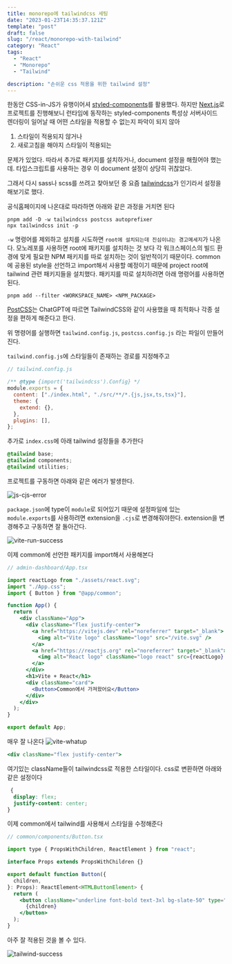 ```yaml
---
title: monorepo에 tailwindcss 세팅
date: "2023-01-23T14:35:37.121Z"
template: "post"
draft: false
slug: "/react/monorepo-with-tailwind"
category: "React"
tags:
  - "React"
  - "Monorepo"
  - "Tailwind"

description: "손쉬운 css 적용을 위한 tailwind 설정"
---
```


한동안 CSS-in-JS가 유행이어셔 [styled-components](https://styled-components.com/)를 활용했다. 하지만 [Next.js](https://nextjs.org/)로 프로젝트를 진행해보니 런타임에 동작하는 styled-components 특성상 서버사이드 렌더링이 일어날 때 어떤 스타일을 적용할 수 없는지 파악이 되지 않아

1. 스타일이 적용되지 않거나
2. 새로고침을 해야지 스타일이 적용되는

문제가 있었다. 따라서 추가로 패키지를 설치하거나, document 설정을 해줬어야 했는데. 타입스크립트를 사용하는 경우 이 document 설정이 상당히 귀찮았다.

그래서 다시 sass나 scss를 쓰려고 찾아보던 중 요즘 [tailwindcss](https://tailwindcss.com/)가 인기라서 설정을 해보기로 했다.

공식홈페이지에 나온대로 따라하면 아래와 같은 과정을 거치면 된다

```npm
pnpm add -D -w tailwindcss postcss autoprefixer
npx tailwindcss init -p
```

`-w` 명령어를 제외하고 설치를 시도하면 `root에 설치되는데 진심이냐는 경고메세지`가 나온다. 모노레포를 사용하면 root에 패키지를 설치하는 것 보다 각 워크스페이스의 빌드 환경에 맞게 필요한 NPM 패키지를 따로 설치하는 것이 일반적이기 때문이다. common에 공용된 style을 선언하고 import해서 사용할 예정이기 때문에 project root에 tailwind 관련 패키지들을 설치했다. 패키지를 따로 설치하려면 아래 명령어를 사용하면 된다.

```npm
pnpm add --filter <WORKSPACE_NAME> <NPM_PACKAGE>
```

[PostCSS](https://postcss.org/)는 ChatGPT에 따르면 TailwindCSS와 같이 사용했을 때 최적화나 각종 설정을 편하게 해준다고 한다.

위 명령어를 실행하면 `tailwind.config.js`, `postcss.config.js` 라는 파일이 만들어진다.

`tailwind.config.js`에 스타일들이 존재하는 경로를 지정해주고

```javascript
// tailwind.config.js

/** @type {import('tailwindcss').Config} */
module.exports = {
  content: ["./index.html", "./src/**/*.{js,jsx,ts,tsx}"],
  theme: {
    extend: {},
  },
  plugins: [],
};
```

추가로 `index.css`에 아래 tailwind 설정들을 추가한다

```css
@tailwind base;
@tailwind components;
@tailwind utilities;
```

프로젝트를 구동하면 아래와 같은 에러가 발생한다.

![js-cjs-error](https://i.imgur.com/ad4tWQN.png)

`package.json`에 type이 `module`로 되어있기 때문에 설정파일에 있는 `module.exports`를 사용하려면 extension을 `.cjs`로 변경해줘야한다. extension을 변경해주고 구동하면 잘 돌아간다.

![vite-run-success](https://i.imgur.com/ZYD2O1J.png)

이제 common에 선언한 패키지를 import해서 사용해본다

```jsx
// admin-dashboard/App.tsx

import reactLogo from "./assets/react.svg";
import "./App.css";
import { Button } from "@app/common";

function App() {
  return (
    <div className="App">
      <div className="flex justify-center">
        <a href="https://vitejs.dev" rel="noreferrer" target="_blank">
          <img alt="Vite logo" className="logo" src="/vite.svg" />
        </a>
        <a href="https://reactjs.org" rel="noreferrer" target="_blank">
          <img alt="React logo" className="logo react" src={reactLogo} />
        </a>
      </div>
      <h1>Vite + React</h1>
      <div className="card">
        <Button>Common에서 가져왔어요</Button>
      </div>
    </div>
  );
}

export default App;
```

매우 잘 나온다
![vite-whatup](https://i.imgur.com/92WDrsG.png)

```jsx
<div className="flex justify-center">
```

여기있는 className들이 tailwindcss로 적용한 스타일이다. css로 변환하면 아래와 같은 설정이다

```css
 {
  display: flex;
  justify-content: center;
}
```

이제 common에서 tailwind를 사용해서 스타일을 수정해준다

```jsx
// common/components/Button.tsx

import type { PropsWithChildren, ReactElement } from "react";

interface Props extends PropsWithChildren {}

export default function Button({
  children,
}: Props): ReactElement<HTMLButtonElement> {
  return (
    <button className="underline font-bold text-3xl bg-slate-50" type="button">
      {children}
    </button>
  );
}
```

아주 잘 적용된 것을 볼 수 있다.

![tailwind-success](https://i.imgur.com/Bua81wr.png)

